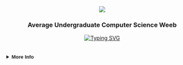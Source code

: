 <div align="center">
  <img src="https://cdn.discordapp.com/attachments/1044425725291286579/1097400975339311144/image_3.png" />
  <p align="center" style="font-family: 'Product Sans', sans-serif;"><h3><b>Average Undergraduate Computer Science Weeb</b></h3></p>
  <a href="https://git.io/typing-svg"><img src="https://readme-typing-svg.demolab.com?font=Fira+Code&duration=2000&pause=1000&color=E02AF7&center=true&vCenter=true&random=false&width=435&lines=Maju+lo+Tubes+(%E0%B8%87%EF%B8%A1'-'%EF%B8%A0)%E0%B8%87;Damn%2C+keteteran+Tubes+(%E2%95%A5%EF%B9%8F%E2%95%A5);Coding+with+Coffee+(%E3%85%85%C2%B4+%CB%98+%60)%E2%99%A1" alt="Typing SVG" /></a>
  <br>
</div>

<br>
<br>

<details>
  <br>
  <summary style="font-family: 'Product Sans', sans-serif; font-size: small;"><b>More Info</b></summary>
  <div align="center">
    <table>
      <tr>
        <img height="140px" style="padding: 5px;"
          src="https://github-readme-stats-sigma-five.vercel.app/api?username=NameLessAth&show_icons=true&theme=midnight-purple&include_all_commits=true&count_private=true" />
      </tr>
      <tr>
        <img height="140px" style="padding: 5px;"
          src="https://github-readme-stats-sigma-five.vercel.app/api/top-langs/?username=NameLessAth&theme=midnight-purple&hide_border=false&include_all_commits=true&count_private=true&layout=compact" />
      </tr>
    </table>
  </div>
</details>
